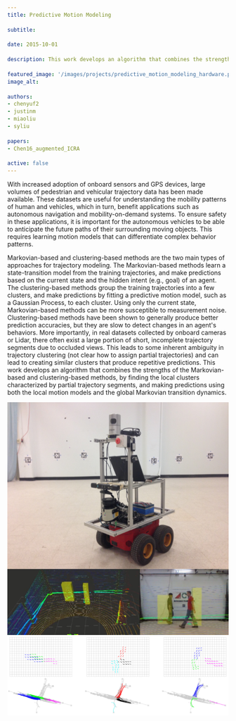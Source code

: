 ```yaml
---
title: Predictive Motion Modeling 

subtitle:

date: 2015-10-01

description: This work develops an algorithm that combines the strengths of the Markovian-based and clustering-based methods, by finding the local clusters characterized by partial trajectory segments, and making predictions using both the local motion models and the global Markovian transition dynamics. 

featured_image: '/images/projects/predictive_motion_modeling_hardware.png'
image_alt: 

authors:
- chenyuf2
- justinm
- miaoliu
- syliu

papers:
- Chen16_augmented_ICRA

active: false
---
```


With increased adoption of onboard sensors and GPS devices, large volumes of pedestrian and vehicular trajectory data has been made available. These datasets are useful for understanding the mobility patterns of human and vehicles, which in turn, benefit applications such as autonomous navigation and mobility-on-demand systems. To ensure safety in these applications, it is important for the autonomous vehicles to be able to anticipate the future paths of their surrounding moving objects. This requires learning motion models that can differentiate complex behavior patterns.

Markovian-based and clustering-based methods are the two main types of approaches for trajectory modeling. The Markovian-based methods learn a state-transition model from the training trajectories, and make predictions based on the current state and the hidden intent (e.g., goal) of an agent. The clustering-based methods group the training trajectories into a few clusters, and make predictions by fitting a predictive motion model, such as a Gaussian Process, to each cluster. Using only the current state, Markovian-based methods can be more susceptible to measurement noise. Clustering-based methods have been shown to generally produce better prediction accuracies, but they are slow to detect changes in an agent's behaviors. More importantly, in real datasets collected by onboard cameras or Lidar, there often exist a large portion of short, incomplete trajectory segments due to occluded views. This leads to some inherent ambiguity in trajectory clustering (not clear how to assign partial trajectories) and can lead to creating similar clusters that produce repetitive predictions. This work develops an algorithm that combines the strengths of the Markovian-based and clustering-based methods, by finding the local clusters characterized by partial trajectory segments, and making predictions using both the local motion models and the global Markovian transition dynamics. 

<div class="gallery" data-columns="2">
	<img src="/images/projects/predictive_motion_modeling_hardware.png">
	<img src="/images/projects/predictive_motion_modeling_dict_atoms.png">
</div>
